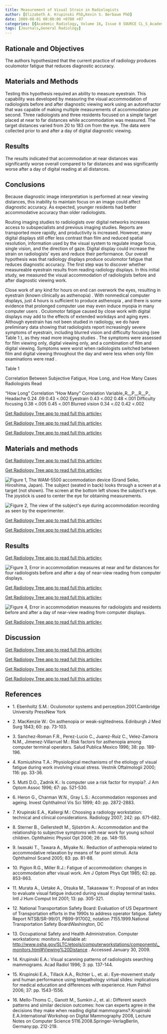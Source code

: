 ```yaml
---
title: Measurement of Visual Strain in Radiologists
author: [Elizabeth A. Krupinski PhD,Kevin S. Berbaum PhD]
date: 2009-08-01 00:00:00 +0700 +07
categories: [{Academic Radiology, Volume 16, Issue 8 SOURCE CL_S_AcademicRadiologyVolume16Issue8 1}]
tags: [Journals,General Radiology]
---
```

## Rationale and Objectives

The authors hypothesized that the current practice of radiology produces oculomotor fatigue that reduces diagnostic accuracy.

## Materials and Methods

Testing this hypothesis required an ability to measure eyestrain. This capability was developed by measuring the visual accommodation of radiologists before and after diagnostic viewing work using an autorefractor that was capable of making multiple measurements of accommodation per second. Three radiologists and three residents focused on a simple target placed at near to far distances while accommodation was measured. The target distances varied from 20 to 183 cm from the eye. The data were collected prior to and after a day of digital diagnostic viewing.

## Results

The results indicated that accommodation at near distances was significantly worse overall compared to far distances and was significantly worse after a day of digital reading at all distances.

## Conclusions

Because diagnostic image interpretation is performed at near viewing distances, this inability to maintain focus on an image could affect diagnostic accuracy. As expected, younger residents had better accommodative accuracy than older radiologists.

Routing imaging studies to radiologists over digital networks increases access to subspecialists and previous imaging studies. Reports are transported more rapidly, and productivity is increased. However, many digital displays still offer less contrast than film and reduced spatial resolution, information used by the visual system to regulate image focus, single vision, and the direction of gaze. Digital display could increase the strain on radiologists' eyes and reduce their performance. Our overall hypothesis was that radiology displays produce oculomotor fatigue that reduces diagnostic accuracy. The first step was to discover whether measureable eyestrain results from reading radiology displays. In this initial study, we measured the visual accommodation of radiologists before and after diagnostic viewing work.

Close work of any kind for hours on end can overwork the eyes, resulting in eyestrain (known clinically as asthenopia) . With nonmedical computer displays, just 4 hours is sufficient to produce asthenopia , and there is some evidence that prolonged computer use may even induce myopia in many computer users . Oculomotor fatigue caused by close work with digital displays may add to the effects of extended workdays and aging eyes . Although eyestrain has not been studied in radiology, we do have preliminary data showing that radiologists report increasingly severe symptoms of eyestrain, including blurred vision and difficulty focusing (see  Table 1 ), as they read more imaging studies . The symptoms were assessed for film viewing only, digital viewing only, and a combination of film and digital viewing. Symptoms were worst when radiologists switched between film and digital viewing throughout the day and were less when only film examinations were read .

Table 1


Correlation Between Subjective Fatigue, How Long, and How Many Cases Radiologists Read


“How Long” Correlation “How Many” Correlation Variable_R__P__R__P_ Headache 0.24 .09 0.43 <.002 Eyestrain 0.43 <.002 0.48 <.001 Difficulty focusing 0.38 <.005 0.45 <.001 Blurred vision 0.34 <.02 0.42 <.002

[Get Radiology Tree app to read full this article<](https://clinicalpub.com/app)

[Get Radiology Tree app to read full this article<](https://clinicalpub.com/app)

[Get Radiology Tree app to read full this article<](https://clinicalpub.com/app)

## Materials and methods

[Get Radiology Tree app to read full this article<](https://clinicalpub.com/app)

[Get Radiology Tree app to read full this article<](https://clinicalpub.com/app)

![Figure 1, The WAM-5500 accommodation device (Grand Seiko, Hiroshima, Japan). The subject (seated in back) looks through a screen at a target (not shown). The screen at the bottom left shows the subject's eye. The joystick is used to center the eye for obtaining measurements.](https://storage.googleapis.com/dl.dentistrykey.com/clinical/MeasurementofVisualStraininRadiologists/0_1s20S107663320900138X.jpg)

![Figure 2, The view of the subject's eye during accommodation recording as seen by the experimenter.](https://storage.googleapis.com/dl.dentistrykey.com/clinical/MeasurementofVisualStraininRadiologists/1_1s20S107663320900138X.jpg)

[Get Radiology Tree app to read full this article<](https://clinicalpub.com/app)

[Get Radiology Tree app to read full this article<](https://clinicalpub.com/app)

## Results

[Get Radiology Tree app to read full this article<](https://clinicalpub.com/app)

![Figure 3, Error in accommodation measures at near and far distances for four radiologists before and after a day of near-view reading from computer displays.](https://storage.googleapis.com/dl.dentistrykey.com/clinical/MeasurementofVisualStraininRadiologists/2_1s20S107663320900138X.jpg)

[Get Radiology Tree app to read full this article<](https://clinicalpub.com/app)

[Get Radiology Tree app to read full this article<](https://clinicalpub.com/app)

![Figure 4, Error in accommodation measures for radiologists and residents before and after a day of near-view reading from computer displays.](https://storage.googleapis.com/dl.dentistrykey.com/clinical/MeasurementofVisualStraininRadiologists/3_1s20S107663320900138X.jpg)

[Get Radiology Tree app to read full this article<](https://clinicalpub.com/app)

## Discussion

[Get Radiology Tree app to read full this article<](https://clinicalpub.com/app)

[Get Radiology Tree app to read full this article<](https://clinicalpub.com/app)

[Get Radiology Tree app to read full this article<](https://clinicalpub.com/app)

[Get Radiology Tree app to read full this article<](https://clinicalpub.com/app)

## References

- 1\. Ebenholtz S.M.: Oculomotor systems and perception.2001.Cambridge University PressNew York


- 2\. MacKenzie W.: On asthenopia or weak-sightedness. Edinburgh J Med Surg 1843; 60: pp. 73-103.


- 3\. Sanchez-Roman F.R., Perez-Lucio C., Juarez-Ruiz C., Velez-Zamora N.M., Jimenez-Villarruel M.: Risk factors for asthenopia among computer terminal operators. Salud Publica Mexico 1996; 38: pp. 189-196.


- 4\. Komiushina T.A.: Physiological mechanisms of the etiology of visual fatigue during work involving visual stress. Vestnik Oftalmologii 2000; 116: pp. 33-36.


- 5\. Mutti D.O., Zadnik K.: Is computer use a risk factor for myopia?. J Am Optom Assoc 1996; 67: pp. 521-530.


- 6\. Heron G., Charman W.N., Gray L.S.: Accommodation responses and ageing. Invest Ophthalmol Vis Sci 1999; 40: pp. 2872-2883.


- 7\. Krupinski E.A., Kallergi M.: Choosing a radiology workstation: technical and clinical considerations. Radiology 2007; 242: pp. 671-682.


- 8\. Sterner B., Gellerstedt M., Sjöström A.: Accommodation and the relationship to subjective symptoms with near work for young school children. Ophthalmic Physiol Opt 2006; 26: pp. 148-155.


- 9\. Iwasaki T., Tawara A., Miyake N.: Reduction of asthenopia related to accommodative relaxation by means of far point stimuli. Acta Ophthalmol Scand 2005; 83: pp. 81-88.


- 10\. Pigion R.G., Miller R.J.: Fatigue of accommodation: changes in accommodation after visual work. Am J Optom Phys Opt 1985; 62: pp. 853-863.


- 11\. Murata A., Uetake A., Otsuka M., Takaswaw Y.: Proposal of an index to evaluate visual fatigue induced during visual display terminal tasks. Intl J Hum Comput Int 2001; 13: pp. 305-321.


- 12\. National Transportation Safety Board: Evaluation of US Department of Transportation efforts in the 1990s to address operator fatigue. Safety Report NTSB/SR-99/01, PB99-917002, notation 7155.1999.National Transportation Safety BoardWashington, DC


- 13\.  Occupational Safety and Health Administration. Computer workstations: monitors. Available at:  http://www.osha.gov/SLTC/etools/computerworkstations/components\_monitors.html#Viewing%20Distance  . Accessed January 30, 2009.


- 14\. Krupinski E.A.: Visual scanning patterns of radiologists searching mammograms. Acad Radiol 1996; 3: pp. 137-144.


- 15\. Krupinski E.A., Tillack A.A., Richter L., et. al.: Eye-movement study and human performance using telepathology virtual slides: implications for medical education and differences with experience. Hum Pathol 2006; 37: pp. 1543-1556.


- 16\. Mello-Thoms C., Ganott M., Sumkin J., et. al.: Different search patterns and similar decision outcomes: how can experts agree in the decisions they make when reading digital mammograms?.Krupinski E.A.International Workshop on Digital Mammography 2008, Lecture Notes on Computer Science 5116.2008.Springer-VerlagBerlin, Germany:pp. 212-219.